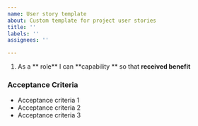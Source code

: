 ```yaml
---
name: User story template
about: Custom template for project user stories
title: ''
labels: ''
assignees: ''

---
```


1. As a ** role** I can **capability ** so that **received benefit**

### Acceptance Criteria

- Acceptance criteria 1
- Acceptance criteria 2
- Acceptance criteria 3
